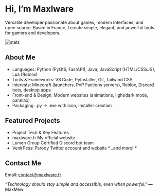 # Hi, I’m Maxlware

Versatile developer passionate about games, modern interfaces, and open‑source. Based in France, I create simple, elegant, and powerful tools for gamers and developers.

![stats](https://github-readme-stats.vercel.app/api?username=maxlware-fr&show_icons=true&theme=dark)

## About Me
- Languages: Python (PyQt6, FastAPI), Java, JavaScript (HTML/CSS/JS), Lua (Roblox)
- Tools & Frameworks: VS Code, PyInstaller, Git, Tailwind CSS
- Interests: Minecraft (launchers, PvP Factions servers), Roblox, Discord bots, desktop apps
- Front-end & Design: Modern websites (animations, light/dark mode, parallax)
- Packaging: .py → .exe with icon, installer creation

## Featured Projects
- Project	Tech & Key Features
- maxlware.fr	My official website
- Lumen Group	Certified Discord bot team
- VenirPessi	Parody Twitter account and website
*...and more!	*

## Contact Me
Email: contact@maxlware.fr

*“Technology should stay simple and accessible, even when powerful.”*
**—** MaxMew
